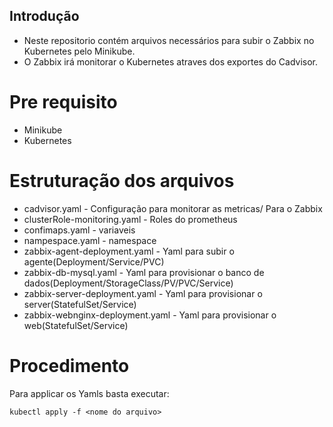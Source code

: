 ## Introdução

- Neste repositorio contém arquivos necessários para subir o Zabbix no Kubernetes pelo Minikube.
- O Zabbix irá monitorar o Kubernetes atraves dos exportes do Cadvisor.

# Pre requisito

- Minikube
- Kubernetes

# Estruturação dos arquivos

- cadvisor.yaml - Configuração para monitorar as metricas/ Para o Zabbix
- clusterRole-monitoring.yaml - Roles do prometheus
- confimaps.yaml - variaveis 
- nampespace.yaml - namespace
- zabbix-agent-deployment.yaml - Yaml para subir o agente(Deployment/Service/PVC)
- zabbix-db-mysql.yaml - Yaml para provisionar o banco de dados(Deployment/StorageClass/PV/PVC/Service)
- zabbix-server-deployment.yaml - Yaml para provisionar o server(StatefulSet/Service)
- zabbix-webnginx-deployment.yaml - Yaml para provisionar o web(StatefulSet/Service)


# Procedimento

Para applicar os Yamls basta executar:

```
kubectl apply -f <nome do arquivo>
```